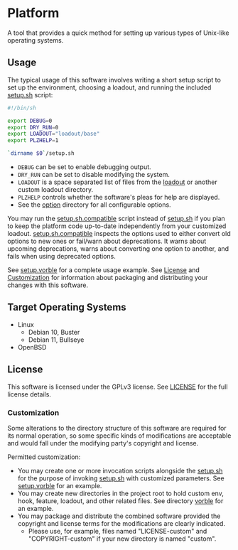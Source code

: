 # Platform

A tool that provides a quick method for setting up various types of Unix-like operating systems.

## Usage

The typical usage of this software involves writing a short setup script to set up the environment, choosing a loadout, and running the included [setup.sh](setup.sh) script:

```sh
#!/bin/sh

export DEBUG=0
export DRY_RUN=0
export LOADOUT="loadout/base"
export PLZHELP=1

`dirname $0`/setup.sh
```

* `DEBUG` can be set to enable debugging output.
* `DRY_RUN` can be set to disable modifying the system.
* `LOADOUT` is a space separated list of files from the [loadout](loadout) or another custom loadout directory.
* `PLZHELP` controls whether the software's pleas for help are displayed.
* See the [option](option) directory for all configurable options.

You may run the [setup.sh.compatible](setup.sh.compatible) script instead of [setup.sh](setup.sh) if you plan to keep the platform code up-to-date independently from your customized loadout. [setup.sh.compatible](setup.sh.compatible) inspects the options used to either convert old options to new ones or fail/warn about deprecations. It warns about upcoming deprecations, warns about converting one option to another, and fails when using deprecated options.

See [setup.vorble](setup.vorble) for a complete usage example.
See [License](#License) and [Customization](#Customization) for information about packaging and distributing your changes with this software.

## Target Operating Systems

* Linux
  * Debian 10, Buster
  * Debian 11, Bullseye
* OpenBSD

## License

This software is licensed under the GPLv3 license. See [LICENSE](LICENSE) for the full license details.

### Customization

Some alterations to the directory structure of this software are required for its normal operation, so some specific kinds of modifications are acceptable and would fall under the modifying party's copyright and license.

Permitted customization:

* You may create one or more invocation scripts alongside the [setup.sh](setup.sh) for the purpose of invoking [setup.sh](setup.sh) with customized parameters. See [setup.vorble](setup.vorble) for an example.
* You may create new directories in the project root to hold custom env, hook, feature, loadout, and other related files. See directory [vorble](vorble) for an example.
* You may package and distribute the combined software provided the copyright and license terms for the modifications are clearly indicated.
  - Please use, for example, files named "LICENSE-custom" and "COPYRIGHT-custom" if your new directory is named "custom".
